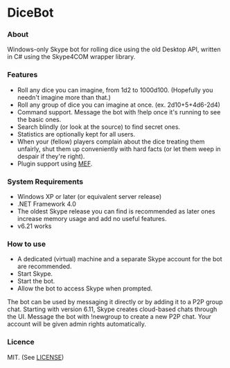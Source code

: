 # DiceBot

### About

Windows-only Skype bot for rolling dice using the old Desktop API, written in C# using the Skype4COM wrapper library.

### Features

* Roll any dice you can imagine, from 1d2 to 1000d100. (Hopefully you needn't imagine more than that.)
* Roll any group of dice you can imagine at once. (ex. 2d10+5+4d6-2d4)
* Command support. Message the bot with !help once it's running to see the basic ones.
 * Search blindly (or look at the source) to find secret ones.
* Statistics are optionally kept for all users.
 * When your (fellow) players complain about the dice treating them unfairly, shut them up conveniently with hard facts (or let them weep in despair if they're right).
* Plugin support using [MEF](https://msdn.microsoft.com/en-us/library/dd460648(v=vs.110).aspx "Managed Extensibility Framework").

### System Requirements

* Windows XP or later (or equivalent server release)
* .NET Framework 4.0
* The oldest Skype release you can find is recommended as later ones increase memory usage and add no useful features.
 * v6.21 works

### How to use

* A dedicated (virtual) machine and a separate Skype account for the bot are recommended.
* Start Skype.
* Start the bot.
* Allow the bot to access Skype when prompted.

The bot can be used by messaging it directly or by adding it to a P2P group chat. Starting with version 6.11, Skype creates cloud-based chats through the UI. Message the bot with !newgroup to create a new P2P chat. Your account will be given admin rights automatically.

### Licence

MIT. (See [LICENSE](LICENSE))

